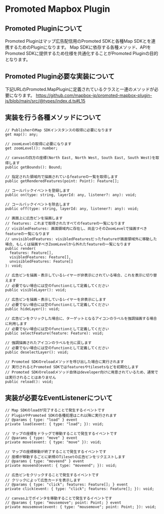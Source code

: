 # Promoted Mapbox Plugin 

## Promoted Pluginについて
Promoted Pluginはマップ広告配信用のPromoted SDKと各種Map SDKとを連携するためのPluginになります。
Map SDKに依存する各種メソッド、APIをPromoted SDKに提供するため仕様を共通化することがPromoted Pluginの目的となります。

## Promoted Plugin必要な実装について
下記URLのPromoted.MapPluginに定義されているクラスと一連のメソッドが必要になります。
https://github.com/mapbox-jp/promoted-mapbox-plugin-js/blob/main/src/@types/index.d.ts#L15


## 実装を行う各種メソッドについて
```
// PublisherのMap SDKインスタンスの取得に必要になります
get map(): any;

// zoomLevelの取得に必要になります
get zoomLevel(): number;

// canvasの四方の座標(North East, North West, South East, South West)を取得します
public getBounds(): Bound;

// 指定された領域内で描画されているfeatureの一覧を取得します
public getRenderedFeatures(point: Point): Feature[];

// コールバックイベントを登録します
public on(type: string, layerId: any, listener?: any): void;

// コールバックイベントを除去します
public off(type: string, layerId: any, listener?: any): void;

// 画面上に広告ピンを描画します
// features: これまで取得されたすべてのfeatureの一覧になります
// visibledFeatures: 画面領域内に存在し、尚且つそのZoomLevelで描画すべきfeatureの一覧になります
// unvisibledFeatures: visibledFeaturesだったfeatureが画面領域外に移動した場合、もしくは描画すべきZoomLevelから外れたfeatureの一覧になります
public render(
  features: Feature[],
  visibledFeatures: Feature[],
  unvisibledFeatures: Feature[]
): void;

// 広告ピンを描画・表示しているレイヤーが非表示にされている場合、これを表示に切り替えます
// 必要でない場合には空のfunctionとして定義してください
public visibleLayer(): void;

// 広告ピンを描画・表示しているレイヤーを非表示にします
// 必要でない場合には空のfunctionとして定義してください
public hideLayer(): void;

// 広告ピンをクリックした場合に、ターゲットとなるアイコンのラベルを強調描画する場合に利用します
// 必要でない場合には空のfunctionとして定義してください
public selectFeature(feature: Feature): void;

// 強調描画されたアイコンのラベルを元に戻します
// 必要でない場合には空のfunctionとして定義してください
public deselectLayer(): void;

// Promoted SDKのreloadメソッドを呼び出した場合に実行されます
// 実行されるとPromoted SDKではfeaturesやtilesetsなどを初期化します
// Promoted SDKのreloadメソッド自体はdeveloper向けに用意されているため、通常では実行されることはありません
public reload(): void;
```

## 実装が必要なEventListenerについて
```
// Map SDKのloadが完了することで発生するイベントです
// PluginやPromoted SDKの各種処理はこれ以降に実行されます
// @params { type: "load" } event
private load(event: { type: "load"; }): void;

// マップの座標をドラッグで移動することで発生するイベントです
// @params { type: "move" } event
private move(event: { type: "move" }): void;

// マップの座標移動が終了することで発生するイベントです
// 座標が移動するごとに新規のTilesetの広告ピンをリクエストします
// @params { type: "moveend" } event
private moveend(event: { type: "moveend"; }): void;

// 広告ピンをクリックすることで発生するイベントです
// クリックによって広告カードを表示します
// @params { type: "click"; features: Feature[]; } event
private click(event: { type: "click"; features: Feature[]; }): void;

// canvas上でポインタを移動することで発生するイベントです
// @params { type: "mousemove"; point: Point; } event
private mousemove(event: { type: "mousemove"; point: Point; }): void;
```
